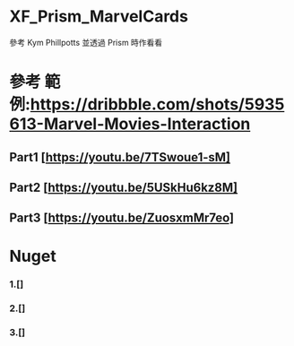 # XF_Prism_MarvelCards
參考 Kym Phillpotts 並透過 Prism 時作看看
# 參考 範例:https://dribbble.com/shots/5935613-Marvel-Movies-Interaction

## Part1 [https://youtu.be/7TSwoue1-sM]
## Part2 [https://youtu.be/5USkHu6kz8M]
## Part3 [https://youtu.be/ZuosxmMr7eo]

# Nuget
### 1.[]
### 2.[]
### 3.[]
